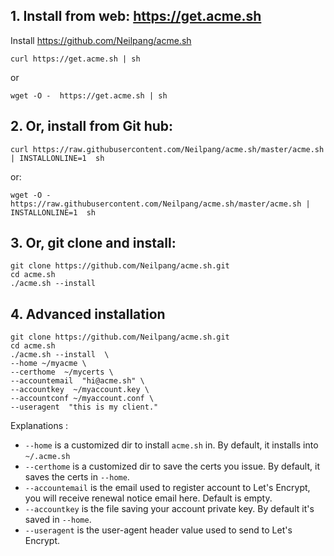## 1. Install from web: https://get.acme.sh

Install https://github.com/Neilpang/acme.sh

```
curl https://get.acme.sh | sh

```

or

```
wget -O -  https://get.acme.sh | sh
```

## 2. Or, install from Git hub:

```
curl https://raw.githubusercontent.com/Neilpang/acme.sh/master/acme.sh | INSTALLONLINE=1  sh
```

or:
```
wget -O -  https://raw.githubusercontent.com/Neilpang/acme.sh/master/acme.sh | INSTALLONLINE=1  sh
```


## 3. Or, git clone and install:

```
git clone https://github.com/Neilpang/acme.sh.git
cd acme.sh
./acme.sh --install
```


## 4. Advanced installation

```
git clone https://github.com/Neilpang/acme.sh.git
cd acme.sh
./acme.sh --install  \
--home ~/myacme \
--certhome  ~/mycerts \
--accountemail  "hi@acme.sh" \
--accountkey  ~/myaccount.key \
--accountconf ~/myaccount.conf \
--useragent  "this is my client."
```

Explanations :

- `--home` is a customized dir to install `acme.sh` in.  By default, it installs into `~/.acme.sh` 
- `--certhome` is a customized dir to save the certs you issue.  By default, it saves the certs in `--home`.
- `--accountemail` is the email used to register account to Let's Encrypt,  you will receive renewal notice email here. Default is empty.
- `--accountkey` is the file saving your account private key.  By default it's saved in `--home`.
- `--useragent`  is the user-agent header value used to send to Let's Encrypt.


